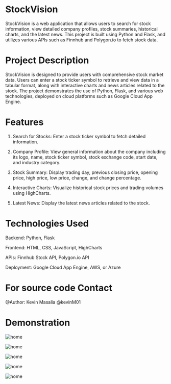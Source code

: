 # StockVision
StockVision is a web application that allows users to search for stock information, view detailed company profiles, stock summaries, historical charts, and the latest news. This project is built using Python and Flask, and utilizes various APIs such as Finnhub and Polygon.io to fetch stock data.



# Project Description
StockVision is designed to provide users with comprehensive stock market data. Users can enter a stock ticker symbol to retrieve and view data in a tabular format, along with interactive charts and news articles related to the stock. The project demonstrates the use of Python, Flask, and various web technologies, deployed on cloud platforms such as Google Cloud App Engine.

# Features

1. Search for Stocks: Enter a stock ticker symbol to fetch detailed information.

2. Company Profile: View general information about the company including its logo, name, stock ticker symbol, stock exchange code, start date, and industry category.

3. Stock Summary: Display trading day, previous closing price, opening price, high price, low price, change, and change percentage.

4. Interactive Charts: Visualize historical stock prices and trading volumes using HighCharts.

5. Latest News: Display the latest news articles related to the stock.

# Technologies Used

Backend: Python, Flask

Frontend: HTML, CSS, JavaScript, HighCharts

APIs: Finnhub Stock API, Polygon.io API

Deployment: Google Cloud App Engine, AWS, or Azure

# For source code Contact
@Author: Kevin Masalia @kevinM01

# Demonstration

![home](https://github.com/kevinM01/StockVision/assets/78092182/c4a2420f-09e8-4afd-ba5e-1e0f30ee40c0)

![home](https://github.com/kevinM01/StockVision/assets/78092182/5432299c-239a-4a7c-a03c-f084aef8d0cd)

![home](https://github.com/kevinM01/StockVision/assets/78092182/b8a4e9c3-8894-43e8-94c3-99f7b59a0614)

![home](https://github.com/kevinM01/StockVision/assets/78092182/2d58ff26-ebfe-4c5b-be51-07ab690d86f9)

![home](https://github.com/kevinM01/StockVision/assets/78092182/e9768d08-8c59-4927-8bde-0d25e6daffd6)
